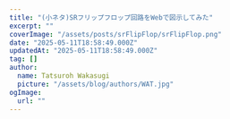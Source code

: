 ```yaml
---
title: "(小ネタ)SRフリップフロップ回路をWebで図示してみた"
excerpt: ""
coverImage: "/assets/posts/srFlipFlop/srFlipFlop.png"
date: "2025-05-11T18:58:49.000Z"
updatedAt: "2025-05-11T18:58:49.000Z"
tag: []
author:
  name: Tatsuroh Wakasugi
  picture: "/assets/blog/authors/WAT.jpg"
ogImage:
  url: ""
---
```

